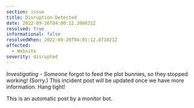 ```yaml
---
section: issue
title: Disruption Detected
date: 2022-09-26T04:00:12.398031Z
resolved: true
informational: false
resolvedWhen: 2022-09-26T04:01:12.871021Z
affected:
  - Website
severity: disrupted
---
```

*Investigating* - _Someone_ forgot to feed the plot bunnies, so they stopped working! (Sorry.) This incident post will be updated once we have more information. Hang tight!

This is an automatic post by a monitor bot.
        